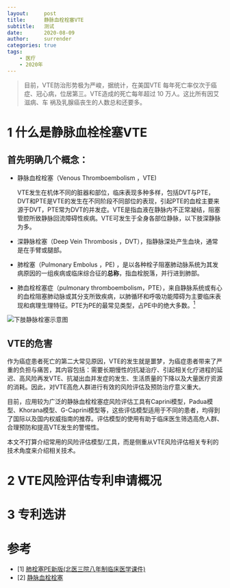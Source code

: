 ```yaml
---
layout:     post
title:      静脉血栓栓塞VTE
subtitle:   测试
date:       2020-08-09
author:     surrender
categories: true
tags:
    - 医疗
    - 2020年
---
```


> 目前，VTE防治形势极为严峻，据统计，在美国VTE 每年死亡率仅次于癌症、冠心病，位居第三。VTE造成的死亡每年超过 10 万人。这比所有因艾滋病、车 祸及乳腺癌丧生的人数总和还要多。

# 1 什么是静脉血栓栓塞VTE

## 首先明确几个概念：

+ 静脉血栓栓塞（Venous Thromboembolism ，VTE) 

  VTE发生在机体不同的脏器和部位，临床表现多种多样，包括DVT与PTE，DVT和PTE是VTE的发生在不同阶段不同部位的表现，引起PTE的血栓主要来源于DVT，PTE常为DVT的并发症。VTE是指血液在静脉内不正常凝结，阻塞管腔所致静脉回流障碍性疾病。VTE可发生于全身各部位静脉，以下肢深静脉为多。

+ 深静脉栓塞（Deep Vein Thrombosis ，DVT），指静脉深处产生血块，通常是在手臂或腿部。

+ 肺栓塞（Pulmonary Embolus ，PE) ，是以各种栓子阻塞肺动脉系统为其发病原因的一组疾病或临床综合征的**总称**，指血栓脱落，并行进到肺部。

+ 肺血栓栓塞症（pulmonary thromboembolism，PTE），来自静脉系统或有心的血栓阻塞肺动脉或其分支所致疾病，以肺循环和呼吸功能障碍为主要临床表现和病理生理特征。PTE为PE的最常见类型，占PE中的绝大多数。[<sup>1</sup>](#refer-anchor-1)



![下肢静脉栓塞示意图](img/postPic/image-20200809193120120.png)



## VTE的危害

作为癌症患者死亡的第二大常见原因，VTE的发生就是噩梦，为癌症患者带来了严重的负担与痛苦，其内容包括：需要长期慢性的抗凝治疗、引起相关化疗进程的延迟、高风险再发VTE、抗凝出血并发症的发生、生活质量的下降以及大量医疗资源的消耗。因此，对VTE高危人群进行有效的风险评估及预防治疗意义重大。

目前，应用较为广泛的静脉血栓栓塞症风险评估工具有Caprini模型，Padua模型、Khorana模型、G-Caprini模型等，这些评估模型适用于不同的患者，均得到了国际以及国内权威指南的推荐。评估模型的使用有助于临床医生筛选高危人群、合理预防和提高VTE发生的警惕性。

本文不打算介绍常用的风险评估模型/工具，而是侧重从VTE风险评估相关专利的技术角度来介绍相关技术。

# 2 VTE风险评估专利申请概况

# 3 专利选讲

# 参考

- [1] [肺栓塞PE新版(北医三院八年制临床医学课件)](https://wenku.baidu.com/view/53e810365727a5e9856a61a8.html?re=view)
- [2] [静脉血栓栓塞](http://www.z2imc.com/service/100.html)



